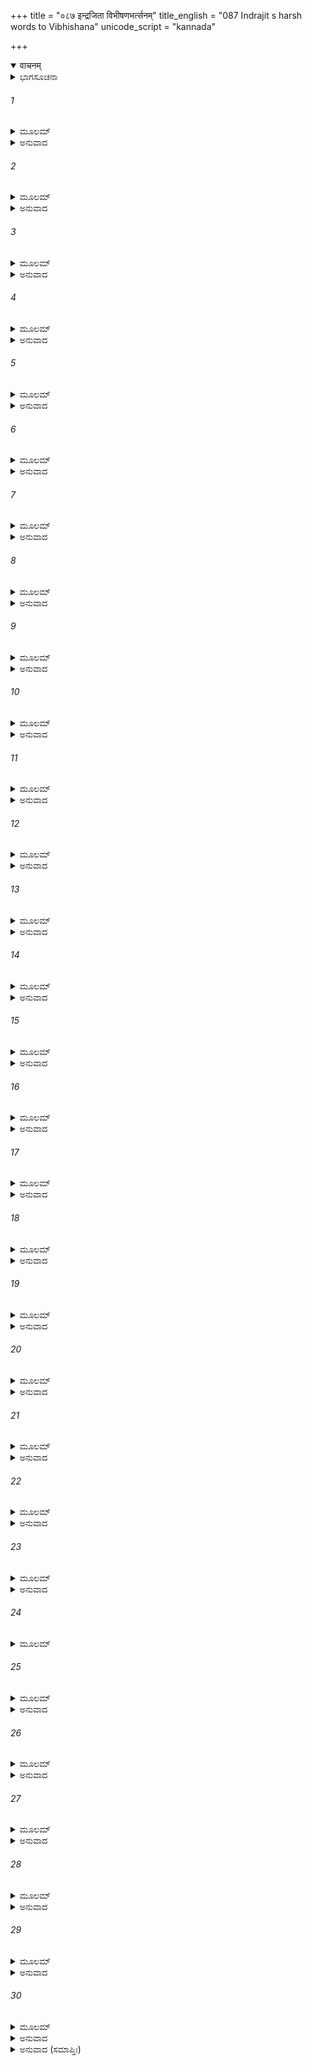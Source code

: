 +++
title = "०८७ इन्द्रजिता विभीषणभर्त्सनम्"
title_english = "087 Indrajit s harsh words to Vibhishana"
unicode_script = "kannada"

+++
<details open><summary>वाचनम्</summary>

<div class="audioEmbed"  caption="श्रीराम-हरिसीताराममूर्ति-घनपाठिभ्यां वचनम्" src="https://archive.org/download/Ramayana-recitation-Sriram-harisItArAmamUrti-Ghanapaati-v2/Kanda_6/Kanda_6_YK-087-Indrajit_s_harsh_words_to_Vibhishana_0.mp3"></div>
</details>



<details><summary>ಭಾಗಸೂಚನಾ</summary>

ಇಂದ್ರಜಿತು ಮತ್ತು ವಿಭೀಷಣರ ರೋಷಪೂರ್ಣ ಸಂಭಾಷಣೆ
</details>

###### 1


<details><summary>ಮೂಲಮ್</summary>

ಏವಮುಕ್ತ್ವಾ ತು ಸೌಮಿತ್ರಿಂ ಜಾತಹರ್ಷೋ ವಿಭೀಷಣಃ ।  
ಧನುಷ್ಪಾಣಿಂ ತಮಾದಾಯ ತ್ವರಮಾಣೋ ಜಗಾಮ ಸಃ ॥
</details>

<details><summary>ಅನುವಾದ</summary>

ಹೀಗೆ ಹೇಳಿ ಹರ್ಷಗೊಂಡ ವಿಭೀಷಣನು ಧನುರ್ಧರ ಸೌಮಿತ್ರಿಯನ್ನು ಜೊತೆಗೂಡಿ ಅತ್ಯಂತ ವೇಗವಾಗಿ ಇಂದ್ರಜಿತುವಿದ್ದೆಡೆ ಹೋದನು.॥1॥
</details>

###### 2


<details><summary>ಮೂಲಮ್</summary>

ಅವಿದೂರಂ ತತೋ ಗತ್ವಾ ಪ್ರವಿಶ್ಯ ತು ಮಹದ್ವನಮ್ ।  
ಅದರ್ಶಯತ ತತ್ಕರ್ಮ ಲಕ್ಷ್ಮಣಾಯ ವಿಭೀಷಣಃ ॥
</details>

<details><summary>ಅನುವಾದ</summary>

ಸ್ವಲ್ಪ ದೂರ ಹೋಗಿ ವಿಭೀಷಣನು ಒಂದು ಮಹಾವನವನ್ನು ಪ್ರವೇಶಿಸಿ ಇಂದ್ರಜಿತುವಿನ ಕರ್ಮಾನುಷ್ಠಾನದ ಸ್ಥಾನವನ್ನು ಲಕ್ಷ್ಮಣನಿಗೆ ತೋರಿಸಿದನು.॥2॥
</details>

###### 3


<details><summary>ಮೂಲಮ್</summary>

ನೀಲಜೀಮೂತ ಸಂಕಾಶಂ ನ್ಯಗ್ರೋಧಂ ಭೀಮದರ್ಶನಮ್ ।  
ತೇಜಸ್ವೀ ರಾವಣಭ್ರಾತಾ ಲಕ್ಷ್ಮಣಾಯ ನ್ಯವೇದಯತ್ ॥
</details>

<details><summary>ಅನುವಾದ</summary>

ಅಲ್ಲೊಂದು ದೊಡ್ಡ ಆಲದ ಮರವು ಕಪ್ಪು ಮೋಡದಂತೆ ದಟ್ಟವಾಗಿ ಭಯಂಕರವಾಗಿ ಕಾಣುತ್ತಿತ್ತು. ತೇಜಸ್ವೀ ರಾವಣಾನುಜ ವಿಭೀಷಣನು ಲಕ್ಷ್ಮಣನಿಗೆ ಅಲ್ಲಿಯ ಎಲ್ಲ ವಸ್ತುಗಳನ್ನು ತೋರಿಸಿ ಹೇಳಿದನು.॥3॥
</details>

###### 4


<details><summary>ಮೂಲಮ್</summary>

ಇಹೋಪಹಾರಂ ಭೂತಾನಾಂ ಬಲವಾನ್ರಾವಣಾತ್ಮಜಃ ।  
ಉಪಹೃತ್ಯ ತತಃ ಪಶ್ಚಾತ್ ಸಂಗ್ರಾಮಮಭಿವರ್ತತೇ ॥
</details>

<details><summary>ಅನುವಾದ</summary>

ಸುಮಿತ್ರಾನಂದನ! ಈ ಬಲವಂತ ರಾವಣಕುಮಾರನು ಪ್ರತಿಸಲ ಇಲ್ಲಿಗೆ ಬಂದು ಭೂತಗಳಿಗೆ ಬಲಿಯನ್ನು ಕೊಟ್ಟು ಯುದ್ಧಭೂಮಿಗೆ ಬರುತ್ತಾನೆ.॥4॥
</details>

###### 5


<details><summary>ಮೂಲಮ್</summary>

ಅದೃಶ್ಯಃ ಸರ್ವಭೂತಾನಾಂ ತತೋ ಭವತಿ ರಾಕ್ಷಸಃ ।  
ನಿಹಂತಿ ಸಮರೇ ಶತ್ರೂನ್ ಬಧ್ನಾತಿ ಚ ಶರೋತ್ತಮೈಃ ॥
</details>

<details><summary>ಅನುವಾದ</summary>

ಇದರಿಂದ ರಣರಂಗದಲ್ಲಿ ಈ ರಾಕ್ಷಸನು ಸಮಸ್ತ ಪ್ರಾಣಿಗಳಿಗೆ ಅದೃಶನಾಗಿ, ಉತ್ತಮ ಬಾಣಗಳಿಂದ ಶತ್ರುವನ್ನು ಬಂಧಿಸಿ ಸಂಹರಿಸಿಬಿಡುತ್ತಾನೆ.॥5॥
</details>

###### 6


<details><summary>ಮೂಲಮ್</summary>

ತಮಪ್ರವಿಷ್ಟಂ ನ್ಯಗ್ರೋಧಂ ಬಲಿನಂ ರಾವಣಾತ್ಮಜಮ್ ।  
ವಿಧ್ವಂಸಯ ಶರೈದೀಪ್ತೈಃ ಸರಥಂ ಸಾಶ್ವಸಾರಥಿಮ್ ॥
</details>

<details><summary>ಅನುವಾದ</summary>

ಆದ್ದರಿಂದ ಇಂದ್ರಜಿತು ಈ ವಟವೃಕ್ಷದ ಬಳಿಗೆ ಬರುವುದರೊಳಗೆ ನೀನು ತೇಜಸ್ವೀ ಬಾಣಗಳಿಂದ ಅವನ ರಥಾಶ್ವ ಸಾರಥಿಯೊಂದಿಗೆ ನಾಶ ಮಾಡು.॥6॥
</details>

###### 7


<details><summary>ಮೂಲಮ್</summary>

ತಥೇತ್ಯುಕ್ತ್ವಾಮಹಾತೇಜಾಃ ಸೌಮಿತ್ರಿರ್ಮಿತ್ರನಂದನಃ ।  
ಬಭೂವಾವಸ್ಥಿತಸ್ತತ್ರ ಚಿತ್ರಂ ವಿಸ್ಫಾರಯನ್ಧನುಃ ॥
</details>

<details><summary>ಅನುವಾದ</summary>

‘ಹಾಗೆಯೇ ಆಗಲಿ’ ಎಂದು ಹೇಳಿ ಮಿತ್ರರಿಗೆ ಆನಂದವನ್ನುಂಟುಮಾಡುವ ಮಹಾತೇಜಸ್ವೀ ಸೌಮಿತ್ರಿಯು ತನ್ನ ಚಿತ್ರಿತವಾದ ಧನುಸ್ಸನ್ನು ಟೆಂಕರಿಸಿ ಅಲ್ಲಿ ನಿಂತುಕೊಂಡನು.॥7॥
</details>

###### 8


<details><summary>ಮೂಲಮ್</summary>

ಸ ರಥೇನಾಗ್ನಿವರ್ಣೇನ ಬಲವಾನ್ ರಾವಣಾತ್ಮಜಃ ।  
ಇಂದ್ರಜಿತ್ ಕವಚೀ ಧನ್ವೀ ಸಧ್ವಜಃ ಪ್ರತ್ಯದೃಶ್ಯತ ॥
</details>

<details><summary>ಅನುವಾದ</summary>

ಅಷ್ಟರಲ್ಲಿ ಬಲವಂತ ಇಂದ್ರಜಿತನು ಅಗ್ನಿಯಂತೆ ತೇಜಸ್ವೀ ರಥದಲ್ಲಿ ಕುಳಿತ, ಕವಚ-ಖಡ್ಗ ಮತ್ತು ಧ್ವಜದೊಂದಿಗೆ ಕಾಣಿಸಿಕೊಂಡನು.॥8॥
</details>

###### 9


<details><summary>ಮೂಲಮ್</summary>

ತಮುವಾಚ ಮಹಾತೇಜಾಃ ಪೌಲಸ್ತ್ಯಮಪರಾಜಿತಮ್ ।  
ಸಮಾಹ್ವಯೇ ತ್ವಾಂ ಸಮರೇ ಸಮ್ಯಗ್ಯುದ್ಧಂ ಪ್ರಯಚ್ಛಮೇ ॥
</details>

<details><summary>ಅನುವಾದ</summary>

ಆಗ ಮಹಾತೇಜಸ್ವೀ ಲಕ್ಷ್ಮಣನು ಅಪರಾಜಿತ ಪುಲಸ್ತ್ಯನಂದನ ಇಂದ್ರಜಿತನಲ್ಲಿ ಹೇಳಿದನು - ರಾಕ್ಷಸಕುಮಾರ! ನಾನು ನಿನ್ನನ್ನು ಯುದ್ಧಕ್ಕಾಗಿ ಆಹ್ವಾನಿಸುತ್ತಿದ್ದೇನೆ. ನೀನು ನನ್ನೊಡನೆ ನ್ಯಾಯೋಚಿತ ಯುದ್ಧಮಾಡು.॥9॥
</details>

###### 10


<details><summary>ಮೂಲಮ್</summary>

ಏವಮುಕ್ತೋ ಮಹಾತೇಜಾ ಮನಸ್ವೀ ರಾವಣತ್ಮಜಃ ।  
ಅಬ್ರವೀತ್ಪರುಷಂ ವಾಕ್ಯಂ ತತ್ರ ದೃಷ್ಟ್ವಾ ವಿಭೀಷಣಮ್ ॥
</details>

<details><summary>ಅನುವಾದ</summary>

ಲಕ್ಷ್ಮಣನು ಹೀಗೆ ಹೇಳಿದಾಗ ಮಹಾತೇಜಸ್ವೀ, ಮನಸ್ವೀ ರಾವಣಕುಮಾರನು ಅಲ್ಲಿ ವಿಭೀಷಣನು ಉಪಸ್ಥಿತನಾಗಿರುವುದನ್ನು ನೋಡಿ ಕಠೋರವಾದ ಮಾತುಗಳನ್ನು ಹೇಳಿದನು.॥10॥
</details>

###### 11


<details><summary>ಮೂಲಮ್</summary>

ಇಹ ತ್ವಂ ಜಾತಸಂವೃದ್ಧಃ ಸಾಕ್ಷಾತ್ ಭ್ರಾತಾ ಪಿತುರ್ಮಮ ।  
ಕಥಂ ದ್ರುಹ್ಯಸಿ ಪುತ್ರಸ್ಯ ಪಿತೃವ್ಯೋ ಮಮ ರಾಕ್ಷಸ ॥
</details>

<details><summary>ಅನುವಾದ</summary>

ರಾಕ್ಷಸನೇ! ಈ ಲಂಕೆಯಲ್ಲೇ ನೀನು ಹುಟ್ಟಿ ಬೆಳೆದೆ. ನೀನು ನನ್ನ ತಂದೆಯ ತಮ್ಮನು ಮತ್ತು ನನಗೆ ಚಿಕ್ಕಪ್ಪನಾಗಿರುವೆ. ಹಾಗಿರುವಾಗ ನೀನು ನಿನ್ನ ಮಗನಾದ ನನಗೆ ಹೇಗೆ ದ್ರೋಹ ಮಾಡುವೆ.॥11॥
</details>

###### 12


<details><summary>ಮೂಲಮ್</summary>

ನ ಜ್ಞಾತಿತ್ವಂ ನ ಸೌಹಾರ್ದಂ ನ ಜಾತಿಸ್ತವ ದುರ್ಮತೇ ।  
ಪ್ರಮಾಣಂ ನ ಚ ಸೌಂದರ್ಯಂ ನ ಧರ್ಮೋ ಧರ್ಮದೂಷಣ ॥
</details>

<details><summary>ಅನುವಾದ</summary>

ದುರ್ಮತಿಯೇ! ನಿನ್ನಲ್ಲಿ ಕುಟುಂಬದವರ ಕುರಿತು ಆತ್ಮೀಯತೆಯಾಗಲಿ, ಆತ್ಮೀಯ ಜನರಲ್ಲಿ ಸ್ನೇಹವಾಗಲೀ, ತನ್ನ ಜಾತಿಯ ಅಭಿಮಾನವಾಗಲೀ ಇಲ್ಲ. ನಿನ್ನಲ್ಲಿ ಕರ್ತವ್ಯ-ಅಕರ್ತವ್ಯದ ವಿವೇಚನೆ, ಭ್ರಾತೃಪ್ರೇಮ, ಧರ್ಮ ಏನೂ ಇಲ್ಲ. ನೀನು ರಾಕ್ಷಸ ಧರ್ಮವನ್ನು ಕಲಂಕಿತಗೊಳಿಸುವವನಾಗಿದ್ದೀಯ.॥12॥
</details>

###### 13


<details><summary>ಮೂಲಮ್</summary>

ಶೋಚ್ಯಸ್ತ್ವಮಸಿ ದುರ್ಬುದ್ಧೇ ನಿಂದನೀಯಶ್ಚ ಸಾಧುಭಿಃ ।  
ಯಸ್ತ್ವಂ ಸ್ವಜನಮುತ್ಸೃಜ್ಯ ಪರಭೃತ್ಯತ್ವಮಾಗತಃ ॥
</details>

<details><summary>ಅನುವಾದ</summary>

ದುರ್ಬುದ್ಧೇ! ನೀನು ಸ್ವಜನರನ್ನು ಪರಿತ್ಯಜಿಸಿ, ಇನ್ನೊಬ್ಬರ ದಾಸ್ಯವನ್ನು ಸ್ವೀಕರಿಸಿರುವೆ. ಆದ್ದರಿಂದ ನೀನು ಸತ್ಪುರುಷರ ನಿಂದೆ ಮತ್ತು ಶೋಕಕ್ಕೆ ಯೋಗ್ಯ ನಾಗಿದ್ದೀಯೆ.॥13॥
</details>

###### 14


<details><summary>ಮೂಲಮ್</summary>

ನೈತಚ್ಛಿಥಿಲಯಾ ಬುದ್ಧ್ಯಾ ತ್ವಂ ವೇತ್ಸಿ ಮಹದಂತರಮ್ ।  
ಕ್ವ ಚ ಸ್ವಜನಸಂವಾಸಃ ಕ್ವ ಚ ನೀಚ ಪರಾಶ್ರಯಃ ॥
</details>

<details><summary>ಅನುವಾದ</summary>

ನೀಚನಿಶಾಚರನೇ! ಸ್ವಜನರೊಡನೆ ಬಾಳಿ ಬದುಕುವುದೆಲ್ಲಿ? ನೀಚರಾದ ಇತರರನ್ನು ಆಶ್ರಯಿಸುವುದೆಲ್ಲಿ? ಒಂದಕ್ಕೊಂದು ಸಂಬಂಧವೇ ಇಲ್ಲ. ನಿನ್ನ ಶಿಥಿಲಬುದ್ಧಿಯಿಂದಾಗಿ ಇದರ ತಾರತಮ್ಯವನ್ನು ನೀನು ತಿಳಿದಿಲ್ಲ.॥14॥
</details>

###### 15


<details><summary>ಮೂಲಮ್</summary>

ಗುಣವಾನ್ವಾ ಪರಜನಃ ಸ್ವಜನೋ ನಿರ್ಗುಣೋಽಪಿ ವಾ ।  
ನಿರ್ಗುಣಃ ಸ್ವಜನಃ ಶ್ರೇಯಾನ್ ಯಃ ಪರಃ ಪರ ಏವ ಸಃ ॥
</details>

<details><summary>ಅನುವಾದ</summary>

ಇತರರು ಎಷ್ಟೇ ಗುಣವಂತನಿರಲೇನು? ಸ್ವಜನರು ಗುಣಹೀನರಾಗಿದ್ದರೂ ಗುಣದಿಂದ ಸ್ವಜನನೇ ಇತರರಿಂದ ಶ್ರೇಷ್ಠನು. ಏಕೆಂದರೆ ಇತರರು ಬೇರೆಯೇ ಆಗಿರುತ್ತಾರೆ, ಅವರು ಎಂದೂ ನಮ್ಮವರಾಗುವುದಿಲ್ಲ.॥15॥
</details>

###### 16


<details><summary>ಮೂಲಮ್</summary>

ಯಃ ಸ್ವಪಕ್ಷಂ ಪರಿತ್ಯಜ್ಯ ಪರಪಕ್ಷಂ ನಿಷೇವತೇ ।  
ಸ ಸ್ವಪಕ್ಷೇ ಕ್ಷಯಂ ಯಾತೇ ಪಶ್ಚಾತ್ ತೈ ರೇವ ಹನ್ಯತೇ ॥
</details>

<details><summary>ಅನುವಾದ</summary>

ತನ್ನ ಪಕ್ಷವನ್ನು ಬಿಟ್ಟು ಶತ್ರುಪಕ್ಷವನ್ನು ಸೇವಿಸುವವನು ತನ್ನ ಪಕ್ಷ ನಾಶವಾದ ಮೇಲೆ ಅವನಿಂದಲೇ ಹತನಾಗುತ್ತಾನೆ.॥16॥
</details>

###### 17


<details><summary>ಮೂಲಮ್</summary>

ನಿರನುಕ್ರೋಶತಾ ಚೇಯಂ ಯಾದೃಶೀ ತೇ ನಿಶಾಚರ ।  
ಸ್ವಜನೇನ ತ್ವಯಾ ಶಕ್ಯಂ ಪೌರುಷಂ ರಾವಣಾನುಜ ॥
</details>

<details><summary>ಅನುವಾದ</summary>

ರಾವಣಾನುಜನೇ! ನೀನು ಲಕ್ಷ್ಮಣನನ್ನು ಇಲ್ಲಿಗೆ ಕರೆತಂದು ನನ್ನ ವಧೆಗಾಗಿ ಪ್ರಯತ್ನಿಸಿದುದು ನಿರ್ದಯತೆಯೇ ಸರಿ. ಇಂತಹ ಕ್ರೂರ ಕಾರ್ಯಮಾಡಲು ಸ್ವಜನನಾದ ನಿನ್ನಂತಹವನಿಂದ ಮಾತ್ರ ಸಾಧ್ಯ.॥17॥
</details>

###### 18


<details><summary>ಮೂಲಮ್</summary>

ಇತ್ಯುಕ್ತೋ ಭ್ರಾತೃಪುತ್ರೇಣ ಪ್ರತ್ಯುವಾಚ ವಿಭೀಷಣಃ ।  
ಅಜಾನನ್ನಿವ ಮಚ್ಛೀಲಂ ಕಿಂ ರಾಕ್ಷಸ ವಿಕತ್ಥಸೇ ॥
</details>

<details><summary>ಅನುವಾದ</summary>

ಅಣ್ಣನ ಮಗನು ಹೇಳಿದ ಮಾತನ್ನು ಕೇಳಿ ವಿಭೀಷಣನು ಉತ್ತರಿಸಿದನು - ನೀನು ಇಂದು ಹೀಗೆ ಹರಟುತ್ತಿರುವೆ? ನಿನಗೆ ನನ್ನ ಸ್ವಭಾವ ತಿಳಿದಿಲ್ಲ ಎಂದೇ ಅನಿಸುತ್ತದೆ.॥18॥
</details>

###### 19


<details><summary>ಮೂಲಮ್</summary>

ರಾಕ್ಷಸೇಂದ್ರ ಸುತಾಸಾಧೋ ಪಾರುಷ್ಯಂ ತ್ಯಜ ಗೌರವಾತ್ ।  
ಕುಲೇ ಯದ್ಯಪ್ಯಹಂ ಜಾತೋ ರಕ್ಷಸಾಂ ಕ್ರೂರಕರ್ಮಣಾಮ್ ।  
ಗುಣೋಯಃ ಪ್ರಥಮೋ ನೄಣಾಂ ತನ್ಮೇ ಶೀಲಮರಾಕ್ಷಸಮ್ ॥
</details>

<details><summary>ಅನುವಾದ</summary>

ಅಧಮನೇ! ರಾಜಕುಮಾರ! ಹಿರಿಯರಲ್ಲಿ ಗೌರವತೋರಿ ನೀನು ಈ ಕಠೋರತೆಯನ್ನು ತ್ಯಜಿಸು. ನನ್ನ ಜನ್ಮ ಕ್ರೂರಕರ್ಮಾ ರಾಕ್ಷಸ ಕುಲದಲ್ಲಿ ಆದರೂ ನನ್ನ ಶೀಲ ಸ್ವಭಾವ ರಾಕ್ಷಸರಂತೆ ಇಲ್ಲ. ಸತ್ಪುರುಷರ ಪ್ರಧಾನವಾದ ಸತ್ವಗುಣವನ್ನೇ ನಾನು ಆಶ್ರಯಿಸಿರುವೆನು.॥19॥
</details>

###### 20


<details><summary>ಮೂಲಮ್</summary>

ನ ರಮೇ ದಾರುಣೇನಾಹಂ ನ ಚಾಧರ್ಮೇಣ ವೈ ರಮೇ ।  
ಭ್ರಾತ್ರಾ ವಿಷಮಶೀಲೋಽಪಿ ಕಥಂ ಭ್ರಾತಾ ನಿರಸ್ಯತೇ ॥
</details>

<details><summary>ಅನುವಾದ</summary>

ಕ್ರೂರ ಕರ್ಮದಲ್ಲಿ ನನ್ನ ಮನಸ್ಸು ಹೋಗುವುದಿಲ್ಲ. ಅಧರ್ಮದಲ್ಲಿ ನನಗೆ ರುಚಿಯಿಲ್ಲ. ತನ್ನ ತಮ್ಮನ ಶೀಲಸ್ವಭಾವ ತನ್ನಿಂದ ವಿಪರೀತವಾಗಿದ್ದರೂ ಅಣ್ಣನಾದವನು ತಮ್ಮನನ್ನು ಹೇಗೆ ಮನೆಯಿಂದ ಹೊರ ಅಟ್ಟುವನು? (ಆದರೆ ನನ್ನನ್ನು ಮನೆಯಿಂದ ಹೊರಹಾಕಲಾಗಿದೆ, ಹಾಗಿರುವಾಗ ನಾನು ಬೇರೆ ಸತ್ಪುರುಷರನ್ನು ಏಕೆ ಆಶ್ರಯಿಸಬಾರದು.॥20॥
</details>

###### 21


<details><summary>ಮೂಲಮ್</summary>

ಧರ್ಮಾತ್ ಪ್ರಚ್ಯುತಶೀಲಂ ಹಿ ಪುರುಷಂ ಪಾಪನಿಶ್ಚಯಮ್ ।  
ತ್ಯಕ್ತ್ವಾ ಸುಖಮವಾಪ್ನೋತಿ ಹಸ್ತಾದಾಶೀವಿಷಂ ಯಥಾ ॥
</details>

<details><summary>ಅನುವಾದ</summary>

ಯಾರ ಶೀಲಸ್ವಭಾವಗಳು ಧರ್ಮದಿಂದ ಭ್ರಷ್ಟನಾಗಿ ಹೋಗಿದೆಯೋ, ಯಾರು ಪಾಪವನ್ನೇ ಮಾಡಲು ದೃಢನಿಶ್ಚಯ ಮಾಡಿರುವನೋ, ಇಂತಹ ಪುರುಷನನ್ನು ತ್ಯಜಿಸಿ ಪ್ರತಿಯೊಂದು ಪ್ರಾಣಿಯು ಕೈಯ್ಯಮೇಲೆ ಕುಳಿತಿರುವ ವಿಷಸರ್ಪವನ್ನು ತ್ಯಜಿಸಿದಂತೆ ಮನುಷ್ಯ ನಿರ್ಭಯನಾದಂತೆ ಸುಖಿಯಾಗುತ್ತಾನೆ.॥21॥
</details>

###### 22


<details><summary>ಮೂಲಮ್</summary>

ಪರಸ್ವಹರಣೇ ಯುಕ್ತಂ  ಪರದಾರಾಭಿಮರ್ಶನಮ್ ।  
ತ್ಯಾಜ್ಯಮಾಹುರ್ದುರಾತ್ಮಾನಂ ವೇಶ್ಮ ಪ್ರಜ್ವಲಿತಂ ಯಥಾ ॥
</details>

<details><summary>ಅನುವಾದ</summary>

ಬೇರೆಯವರ ಧನವನ್ನು ಅಪಹರಿಸುವವನನ್ನು, ಪರಸ್ತ್ರೀಯ ಮೇಲೆ ಕೈಯಿಡುವವನ್ನು ಅಂತಹ ದುರಾತ್ಮನನ್ನು, ಉರಿಯುವ ಮನೆಯನ್ನು ತ್ಯಜಿಸಿದಂತೆ ಬಿಡುವುದೇ ಯೋಗ್ಯವಾಗಿದೆ.॥22॥
</details>

###### 23


<details><summary>ಮೂಲಮ್</summary>

ಪರಸ್ವಾನಾಂಚ ಹರಣಂ ಪರದಾರಾಭಿಮರ್ಶನಮ್ ।  
ಸುಹೃದಾಮತಿಶಂಕಾ ಚ ತ್ರಯೋದೋಷಾಃಕ್ಷಯಾವಹಾಃ ॥
</details>

<details><summary>ಅನುವಾದ</summary>

ಪರಧನ ಅಪಹರಣ, ಪರಸ್ತ್ರೀ ಸಂಸರ್ಗ, ತನ್ನ ಹಿತೈಷಿ ಸುಹೃದರ ಮೇಲೆ ಅವಿಶ್ವಾಸ ಈ ಮೂರು ದೋಷಗಳು ವಿನಾಶಕಾರಿಗಳಾಗಿವೆ.॥23॥
</details>

###### 24


<details><summary>ಮೂಲಮ್</summary>

ಮಹರ್ಷೀಣಾಂ ವಧೋ ಘೋರಃ ಸರ್ವದೇವೈಶ್ಚ ವಿಗ್ರಹಃ ।  
ಅಭಿಮಾನಶ್ಚ ಕೋಪಶ್ಚ ವೈರತ್ವಂ ಪ್ರತಿಕೂಲತಾ ॥
</details>

###### 25


<details><summary>ಮೂಲಮ್</summary>

ಏತೇ ದೋಷಾ ಮಮ ಭ್ರಾತುರ್ಜೀವಿತೈಶ್ವರ್ಯನಾಶನಾಃ ।  
ಗುಣಾನ್ಪ್ರಚ್ಛಾದಯಾಮಾಸುಃ ಪರ್ವತಾನಿವ ತೋಯದಾಃ ॥
</details>

<details><summary>ಅನುವಾದ</summary>

ಮಹರ್ಷಿಗಳ ಭಯಂಕರ ವಧೆ, ಸಮಸ್ತ ದೇವತೆಗಳಲ್ಲಿ ವಿರೋಧ, ಅಭಿಮಾನ, ರೋಷ, ವೈರ, ಧರ್ಮದ ಪ್ರತಿಕೂಲ ನಡೆಯುವುದು, ಈ ಪ್ರಾಣಗಳು ಮತ್ತು ಐಶ್ವರ್ಯಗಳನ್ನೂ ನಾಶ ಮಾಡುವಂತಹ ದೋಷಗಳು ನಮ್ಮ ಅಣ್ಣನಲ್ಲಿ ಇವೆ. ಮೋಡಗಳು ಪರ್ವತವನ್ನು ಆಚ್ಛಾದಿಸು ವಂತೆ ಈ ದೋಷಗಳು ಅಣ್ಣನ ಎಲ್ಲ ಗುಣಗಳನ್ನು ಮುಚ್ಚಿಹಾಕಿವೆ.॥24-25॥
</details>

###### 26


<details><summary>ಮೂಲಮ್</summary>

ದೋಷೈರೇತೈಃ ಪರಿತ್ಯಕ್ತೋ ಮಯಾ ಭ್ರಾತಾ ಪಿತಾ ತವ ।  
ನೇಯಮಸ್ತಿ ಪುರೀ ಲಂಕಾ ನ ಚ ತ್ವಂ ನ ಚ ತೇ ಪಿತಾ ॥
</details>

<details><summary>ಅನುವಾದ</summary>

ಈ ದೋಷಗಳಿಂದಾಗಿಯೇ ನಾನು ನನ್ನ ಅಣ್ಣನನ್ನು ತ್ಯಜಿಸಿದೆ. ಈಗಲಾದರೋ ಈ ಲಂಕೆಯಾಗಲೀ, ನೀನಾಗಲಿ, ನಿನ್ನ ತಂದೆಯಾಗಲೀ ಉಳಿಯಲಾರದು.॥26॥
</details>

###### 27


<details><summary>ಮೂಲಮ್</summary>

ಅತಿಮಾನಶ್ಚ ಬಾಲಶ್ಚ ದುರ್ವಿನೀತಶ್ಚ ರಾಕ್ಷಸ ।  
ಬದ್ಧಸ್ತ್ವಂ ಕಾಲಪಾಶೇನ ಬ್ರೂಹಿ ಮಾಂ ಯದಿಚ್ಛಸಿ ॥
</details>

<details><summary>ಅನುವಾದ</summary>

ರಾಕ್ಷಸನೇ! ನೀನು ಅತ್ಯಂತ ಅಭಿಮಾನಿ, ಉದ್ದಂಡ ಮತ್ತು ಮೂರ್ಖನಾಗಿರುವೆ, ಕಾಲಪಾಶದಿಂದ ಬಂಧಿಸಿರುವೆ; ಆದ್ದರಿಂದ ನೀನೇನು ಬಯಸುವೆಯೋ ಅದನ್ನು ನನಗೆ ಹೇಳು.॥27॥
</details>

###### 28


<details><summary>ಮೂಲಮ್</summary>

ಅದ್ಯೇಹ ವ್ಯಸನಂ ಪ್ರಾಪ್ತಂ ಯನ್ಮಾಂ ಪರುಷಮುಕ್ತವಾನ್ ।  
ಪ್ರವೇಷ್ಟುಂ ನ ತ್ವಯಾ ಶಕ್ಯಂ ನ್ಯಗ್ರೋಧಂ ರಾಕ್ಷಸಾಧಮ ॥
</details>

<details><summary>ಅನುವಾದ</summary>

ನೀಚ ರಾಕ್ಷಸನೇ! ನೀನು ನನಗೆ ಕಠೋರವಾದ ಮಾತುಗಳನ್ನು ಹೇಳಿದ ಫಲವೇ ಇಂದು ನಿನ್ನ ಮೇಲೆ ಘೋರ ಸಂಕಟ ಬಂದೊದಗಿದೆ. ಈಗ ನೀನು ವಟವೃಕ್ಷದವರೆಗೆ ಹೋಗಲಾರೆ.॥28॥
</details>

###### 29


<details><summary>ಮೂಲಮ್</summary>

ಧರ್ಷಯಿತ್ವಾ ಚ ಕಾಕುತ್ಸ್ಥಂ ನ ಶಕ್ಯಂ ಜೀವಿತುಂ ತ್ವಯಾ ।  
ಯುಧ್ಯಸ್ವ ನರದೇವೇನ ಲಕ್ಷ್ಮಣೇನ ರಣೇ ಸಹ ।  
ಹತಸ್ತ್ವಂ ದೇವತಾಕಾರ್ಯಂ ಕರಿಷ್ಯಸಿ ಯಮಕ್ಷಯೇ ॥
</details>

<details><summary>ಅನುವಾದ</summary>

ಕಕುತ್ಸ್ಥ ಕುಲಭೂಷಣ ಲಕ್ಷ್ಮಣನನ್ನು ತಿರಸ್ಕರಿಸಿ ನೀನು ಬದುಕುಳಿಯಲಾರೆ; ಆದ್ದರಿಂದ ಈ ನರದೇವ ಲಕ್ಷ್ಮಣನೊಡನೆ ಯುದ್ಧಮಾಡು. ನೀನು ಇಲ್ಲಿ ಸತ್ತು ಯಮಲೋಕಕ್ಕೆ ಹೋಗಿ ದೇವತೆಗಳನ್ನು ಸಂತೋಷಪಡಿಸುವೆ.॥29॥
</details>

###### 30


<details><summary>ಮೂಲಮ್</summary>

ನಿದರ್ಶಯ ಸ್ವಾತ್ಮಬಲಂ ಸಮುದ್ಯತಂ  
ಕುರುಷ್ವ ಸರ್ವಾಯುಧ ಸಾಯಕವ್ಯಮ್ ।  
ನ ಲಕ್ಷ್ಮಣಸ್ಯೈತ್ಯ ಹಿ ಬಾಣಗೋಚರಂ  
ತ್ವಮದ್ಯ ಜೀವನ್ಸಬಲೋ ಗಮಿಷ್ಯಸಿ ॥
</details>

<details><summary>ಅನುವಾದ</summary>

ಈಗ ನಿನ್ನಲ್ಲಿರುವ ಹೆಚ್ಚಿನ ಬಲವನ್ನು ತೋರು. ಸಮಸ್ತ ಆಯುಧಗಳನ್ನು ಮತ್ತು ಸಾಯಕಗಳನ್ನು ವ್ಯಯಮಾಡು. ಆದರೆ ಲಕ್ಷ್ಮಣನ ಬಾಣಗಳಿಗೆ ಗುರಿಯಾಗಿ ನೀನು ಸೈನ್ಯ ಸಹಿತ ಬದುಕಿ ಹೋಗಲಾರೆ.॥30॥
</details>

<details><summary>ಅನುವಾದ (ಸಮಾಪ್ತಿಃ)</summary>

ಶ್ರೀವಾಲ್ಮೀಕಿ ವಿರಚಿತ ಆರ್ಷರಾಮಾಯಣ ಆದಿಕಾವ್ಯದ ಯುದ್ಧಕಾಂಡದಲ್ಲಿ ಎಂಭತ್ತೇಳನೆಯ ಸರ್ಗ ಪೂರ್ಣವಾಯಿತು.॥87॥
</details>
